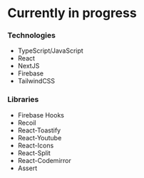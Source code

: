 # Currently in progress

### Technologies

- TypeScript/JavaScript
- React
- NextJS
- Firebase
- TailwindCSS

### Libraries

- Firebase Hooks
- Recoil
- React-Toastify
- React-Youtube
- React-Icons
- React-Split
- React-Codemirror
- Assert
